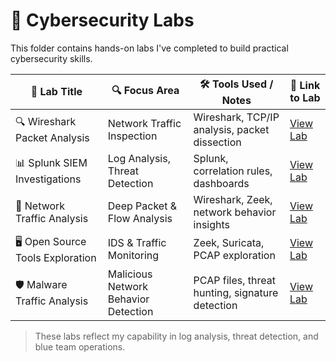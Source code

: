 # 🧪 Cybersecurity Labs

This folder contains hands-on labs I've completed to build practical cybersecurity skills.


| 🧰 Lab Title                     | 🔍 Focus Area                          | 🛠️ Tools Used / Notes                           | 🔗 Link to Lab                             |
|----------------------------------|----------------------------------------|-------------------------------------------------|--------------------------------------------|
| 🔍 Wireshark Packet Analysis     | Network Traffic Inspection             | Wireshark, TCP/IP analysis, packet dissection   | [View Lab](https://github.com/Dee-Techie/Cybersecurity-Portfolio/blob/main/Labs/Wireshark_PCAP)                              |
| 📊 Splunk SIEM Investigations    | Log Analysis, Threat Detection         | Splunk, correlation rules, dashboards           | [View Lab](#)                              |
| 🧬 Network Traffic Analysis       | Deep Packet & Flow Analysis            | Wireshark, Zeek, network behavior insights      | [View Lab](#)                              |
| 🖥️ Open Source Tools Exploration | IDS & Traffic Monitoring               | Zeek, Suricata, PCAP exploration                | [View Lab](#)                              |
| 🛡️ Malware Traffic Analysis      | Malicious Network Behavior Detection   | PCAP files, threat hunting, signature detection | [View Lab](#)                              |


> These labs reflect my capability in log analysis, threat detection, and blue team operations.
